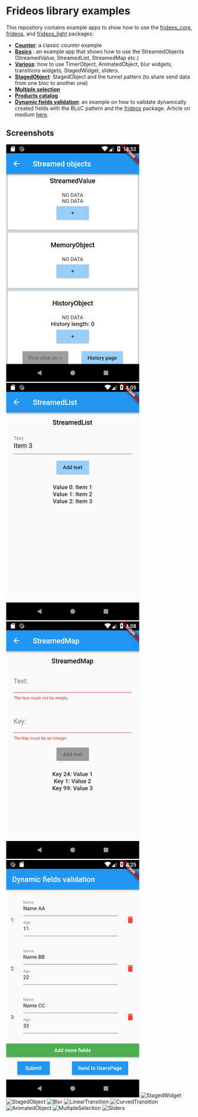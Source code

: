 # Frideos library examples

This repository contains example apps to show how to use the [frideos_core](https://pub.dartlang.org/packages/frideos_core), [frideos](https://pub.dartlang.org/packages/frideos), and [frideos_light](https://pub.dartlang.org/packages/frideos_light) packages: 

* [**Counter**](https://github.com/frideosapps/frideos_examples/01_counter): a classic counter example
* [**Basics**](https://github.com/frideosapps/frideos_examples/02_basics) : an example app that shows how to use the StreamedObjects (StreamedValue, StreamedList, StreamedMap etc.)
* [**Various**](https://github.com/frideosapps/frideos_examples/03_various): how to use TimerObject, AnimatedObject, blur widgets, transitions widgets, StagedWidget, sliders.
* [**StagedObject**](https://github.com/frideosapps/frideos_examples/04_stage_object): StagedObject and the tunnel pattern (to share send data from one bloc to another one)
* [**Multiple selection**](https://github.com/frideosapps/frideos_examples/05_multiple_selection)
* [**Products catalog**](https://github.com/frideosapps/frideos_examples/06_products_catalog)
* [**Dynamic fields validation**](https://github.com/frideosapps/frideos_examples/07_dynamic_fields_validation): an example on how to validate dynamically created fields with the BLoC pattern and the [frideos](https://pub.dartlang.org/packages/frideos) package. Article on medium [here](https://medium.com/flutter-community/flutter-how-to-validate-fields-dynamically-created-40cafca5c3cb).


## Screenshots

![Screenshot](screenshots/streamed.png?s=150)
![Screenshot](screenshots/streamedlist.png?s=150)
![Screenshot](screenshots/streamedmap.png?s=150)
![Screenshot](screenshots/dynamicfields.png?s=150)
![StagedWidget](https://i.imgur.com/nCsbJCy.gif)
![StagedObject](https://i.imgur.com/9XLb7JD.gif)
![Blur](https://i.imgur.com/A7XmY5t.gif?s=150)
![LinearTransition](https://i.imgur.com/viGPpCu.gif)
![CurvedTransition](https://i.imgur.com/kxWOKMU.gif)
![AnimatedObject](https://i.imgur.com/10nfh0R.gif)
![MultipleSelection](https://i.imgur.com/nGLRiCY.gif)
![Sliders](https://i.imgur.com/H16VE01.gif)

